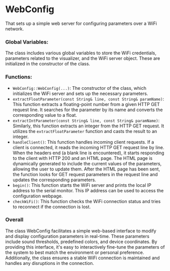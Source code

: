 # WebConfig

That sets up a simple web server for configuring parameters over a WiFi network.

### Global Variables:

The class includes various global variables to store the WiFi credentials, parameters related to the visualizer, and the WiFi server object. These are initialized in the constructor of the class.

### Functions:

* `WebConfig::WebConfig(...)`: The constructor of the class, which initializes the WiFi server and sets up the necessary parameters.
* `extractFloatParameter(const String& line, const String& paramName)`: This function extracts a floating-point number from a given HTTP GET request line. It searches for the parameter by its name and converts the corresponding value to a float.
* `extractIntParameter(const String& line, const String& paramName)`: Similarly, this function extracts an integer from the HTTP GET request. It utilizes the `extractFloatParameter` function and casts the result to an integer.
* `handleClient()`: This function handles incoming client requests. If a client is connected, it reads the incoming HTTP GET request line by line. When the headers end (a blank line is encountered), it starts responding to the client with HTTP 200 and an HTML page. The HTML page is dynamically generated to include the current values of the parameters, allowing the user to update them. After the HTML page has been sent, the function looks for GET request parameters in the request line and updates the corresponding parameters.
* `begin()`: This function starts the WiFi server and prints the local IP address to the serial monitor. This IP address can be used to access the configuration webpage.
* `checkWiFi()`: This function checks the WiFi connection status and tries to reconnect if the connection is lost.

### Overall

The class WebConfig facilitates a simple web-based interface to modify and display configuration parameters in real-time. These parameters include sound thresholds, predefined colors, and device coordinates. By providing this interface, it's easy to interactively fine-tune the parameters of the system to best match the environment or personal preference. Additionally, the class ensures a stable WiFi connection is maintained and handles any disruptions in the connection.
